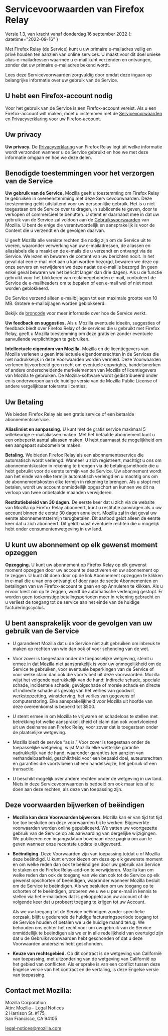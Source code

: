 ﻿# Servicevoorwaarden van Firefox Relay

Versie 1.3, van kracht vanaf donderdag 16 september 2022
{: datetime="2022-09-16" }

Met Firefox Relay (de Service) kunt u uw primaire e-mailadres veilig en privé houden ten aanzien van online services. U maakt voor dit doel unieke alias-e-mailadressen waarmee u e-mail kunt verzenden en ontvangen, zonder dat uw primaire e-mailadres bekend wordt.

Lees deze Servicevoorwaarden zorgvuldig door omdat deze ingaan op belangrijke informatie over uw gebruik van de Service.

## U hebt een Firefox-account nodig

Voor het gebruik van de Service is een Firefox-account vereist. Als u een Firefox-account wilt maken, moet u instemmen met de [Servicevoorwaarden](https://www.mozilla.org/about/legal/terms/services/) en [Privacyverklaring](https://www.mozilla.org/privacy/firefox/) voor uw Firefox-account.

## Uw privacy

__Uw privacy.__ De [Privacyverklaring](https://www.mozilla.org/privacy/firefox-relay/) van Firefox Relay legt uit welke informatie wordt verzonden wanneer u de Service gebruikt en hoe we met deze informatie omgaan en hoe we deze delen.

## Benodigde toestemmingen voor het verzorgen van de Service

__Uw gebruik van de Service.__ Mozilla geeft u toestemming om Firefox Relay te gebruiken in overeenstemming met deze Servicevoorwaarden. Deze toestemming geldt uitsluitend voor uw persoonlijke gebruik. Het is u niet toegestaan om de Service over te dragen, in sublicentie te geven, door te verkopen of commercieel te benutten. U stemt er daarnaast mee in dat uw gebruik van de Service zal voldoen aan de [Gebruiksvoorwaarden](https://www.mozilla.org/about/legal/acceptable-use/) van Mozilla. U bent de enige die verantwoordelijk en aansprakelijk is voor de Content die u verzendt en de gevolgen daarvan.

U geeft Mozilla alle vereiste rechten die nodig zijn om de Service uit te voeren, waaronder verwerking van uw e-mailadressen, de aliassen en aliaslabels die u maakt en de e-mails die u verzendt en ontvangt via de Service. We lezen en bewaren de content van uw berichten nooit. In het geval dat een e-mail niet aan u kan worden bezorgd, bewaren we deze op onze servers en verwijderen we deze nadat de e-mail is bezorgd (in geen enkel geval bewaren we het bericht langer dan drie dagen). Als u de functie gebruikt voor het blokkeren van reclamegebonden e-mail, controleert de Service de e-mailheaders om te bepalen of een e-mail wel of niet moet worden geblokkeerd. 

De Service verzend alleen e-mailbijlagen tot een maximale grootte van 10 MB. Grotere e-mailbijlagen worden geblokkeerd.

Bekijk de [broncode](https://github.com/mozilla/fx-private-relay) voor meer informatie over hoe de Service werkt.

__Uw feedback en suggesties.__ Als u Mozilla eventuele ideeën, suggesties of feedback biedt over Firefox Relay of de services die u gebruikt met Firefox Relay, geeft u Mozilla toestemming om deze gratis en zonder eventuele aanvullende verplichtingen te gebruiken.

__Intellectuele eigendom van Mozilla.__ Mozilla en de licentiegevers van Mozilla verlenen u geen intellectuele eigendomsrechten in de Services die niet nadrukkelijk in deze Voorwaarden worden vermeld. Deze Voorwaarden verlenen bijvoorbeeld geen recht om eventuele copyrights, handelsmerken of andere onderscheidende merkelementen van Mozilla of licentiegevers van Mozilla te gebruiken. De Mozilla-software wordt gedistribueerd onder en is onderworpen aan de huidige versie van de Mozilla Public License of andere vergelijkbaar tolerante licenties.

## Uw Betaling

We bieden Firefox Relay als een gratis service of een betaalde abonnementsservice.

__Aliaslimiet en aanpassing.__ U kunt met de gratis service maximaal 5 willekeurige e-mailaliassen maken. Met het betaalde abonnement kunt u een onbeperkt aantal aliassen maken. U hebt daarnaast de mogelijkheid om een aangepast subdomein te maken.

__Betaling.__ We bieden Firefox Relay als een abonnementsservice die automatisch wordt verlengd. Wanneer u zich registreert, machtigt u ons om abonnementskosten in rekening te brengen via de betalingsmethode die u hebt gebruikt voor de eerste termijn van de Service. Uw abonnement wordt aan het einde van elke termijn automatisch verlengd en u machtig ons om de abonnementskosten elke termijn in rekening te brengen. Als u stopt met betalen, wordt uw account onmiddellijk opgeschort en kunnen we dit na verloop van twee onbetaalde maanden verwijderen.

__Restitutiebeleid van 30 dagen.__ De eerste keer dat u zich via de website van Mozilla op Firefox Relay abonneert, kunt u restitutie aanvragen als u uw account binnen de eerste 30 dagen annuleert. Mozilla zal in dat geval uw eerste abonnementstermijn terugbetalen. Dit aanbod geldt alleen de eerste keer dat u zich abonneert. Dit geldt naast eventuele rechten die u mogelijk hebt onder consumentenwetgeving in uw land.

## U kunt uw abonnement op elk gewenst moment opzeggen

__Opzegging.__ U kunt uw abonnement op Firefox Relay op elk gewenst moment opzeggen door uw account te deactiveren en uw abonnement op te zeggen. U kunt dit doen door op de link Abonnement opzeggen te klikken in e-mail die u van ons ontvangt of door naar de sectie Abonnementen en betalingen van uw Firefox-account te gaan en op Annuleren te klikken. Als u ervoor kiest om op te zeggen, wordt de automatische verlenging gestopt. Er worden geen toekomstige betalingsperioden meer in rekening gebracht en u verliest de toegang tot de service aan het einde van de huidige factureringscyclus.

## U bent aansprakelijk voor de gevolgen van uw gebruik van de Service

* U garandeert Mozilla dat u de Service niet zult gebruiken om inbreuk te maken op rechten van wie dan ook of voor schending van de wet.

* Voor zover is toegestaan onder de toepasselijke wetgeving, stemt u ermee in dat Mozilla niet aansprakelijk is voor uw onmogelijkheid om de Service te gebruiken, voor eventuele beperkingen van de Service of voor welke claim dan ook die voortvloeit uit deze voorwaarden. Mozilla wijst het volgende nadrukkelijk van de hand: Indirecte schade, speciale schade, incidentele schade, gevolgschade of morele schade en directe of indirecte schade als gevolg van het verlies van goodwill, werkstopzetting, winstderving, het verlies van gegevens of computerstoring. Elke aansprakelijkheid voor Mozilla uit hoofde van deze overeenkomst is beperkt tot $500.

* U stemt ermee in om Mozilla te vrijwaren en schadeloos te stellen met betrekking tot welke aansprakelijkheid of claim dan ook voortvloeiend uit uw deelname aan Firefox Relay, voor zover dat is toegestaan onder de plaatselijke wetgeving.

* Mozilla biedt de service “as is.” Voor zover is toegestaan onder de toepasselijke wetgeving, wijst Mozilla elke wettelijke garantie nadrukkelijk van de hand, waaronder garanties ten aanzien van verhandelbaarheid, geschiktheid voor een bepaald doel, auteursrechten en garanties die voortvloeien uit een handelswijze, het gebruik of een transactie.

* U beschikt mogelijk over andere rechten onder de wetgeving in uw land. Niets in deze Servicevoorwaarden is bedoeld om ook maar iets af te doen aan deze rechten, als deze van toepassing zijn.

## Deze voorwaarden bijwerken of beëindigen

* __Mozilla kan deze Voorwaarden bijwerken.__ Mozilla kan er van tijd tot tijd toe toe besluiten om deze voorwaarden bij te werken. Bijgewerkte voorwaarden worden online gepubliceerd. We vatten uw voortgezette gebruik van de Service op als aanvaarding van dergelijke wijzigingen. We publiceren een ingangsdatum bovenaan deze pagina om aan te geven wanneer onze recentste update is uitgevoerd.

* __Beëindiging.__ Deze Voorwaarden zijn van toepassing totdat u of Mozilla deze beëindigd. U kunt ervoor kiezen om deze op elk gewenste moment en om welke reden dan ook te beëindigen door uw gebruik van Service te staken en de Firefox Relay-add-on te verwijderen. Mozilla kan om welke reden dan ook de toegang van wie dan ook tot de Service op elk gewenst opschorten of beëindigen, waaronder wanneer Mozilla besluit om de Service te beëindigen. Als we besluiten om uw toegang op te schorten of te beëindigen, proberen we u we u per e-mail in kennis te stellen via het e-mailadres dat is gekoppeld aan uw account of de volgende keer dat u probeert toegang te krijgen tot uw Account.

  Als we uw toegang tot de Service beëindigen zonder specifieke oorzaak, blijft u gedurende de huidige factureringsperiode toegang tot de Service houden of betalen we u de huidige maand terug. We behouden ons echter het recht voor om uw gebruik van de Service onmiddellijk te beëindigen als we er in alle redelijkheid van overtuigd zijn dat u de Gebruiksvoorwaarden hebt geschonden of dat u deze Voorwaarden anderszins hebt geschonden.

* __Keuze van rechtsgebied.__ Op dit contract is de wetgeving van Californië van toepassing, met uitzondering van de wetgeving van Californië op het gebied van conflicten. Als er sprake is van een conflict tussen deze Engelse versie van het contract en de vertaling, is deze Engelse versie van toepassing.


## Contact met Mozilla:

Mozilla Corporation  
Attn: Mozilla – Legal Notices  
2 Harrison St. #175,  
San Francisco, CA 94105  

legal-notices@mozilla.com
